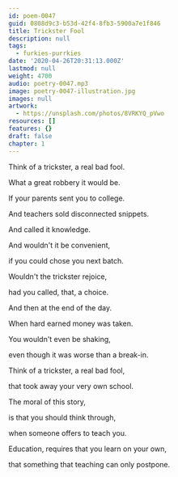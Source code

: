 ```yaml
---
id: poem-0047
guid: 0808d9c3-b53d-42f4-8fb3-5900a7e1f846
title: Trickster Fool
description: null
tags:
  - furkies-purrkies
date: '2020-04-26T20:31:13.000Z'
lastmod: null
weight: 4700
audio: poetry-0047.mp3
image: poetry-0047-illustration.jpg
images: null
artwork:
  - https://unsplash.com/photos/8VRKYQ_pVwo
resources: []
features: {}
draft: false
chapter: 1
---
```


Think of a trickster, a real bad fool.

What a great robbery it would be.

If your parents sent you to college.

And teachers sold disconnected snippets.

And called it knowledge.

And wouldn't it be convenient,

if you could chose you next batch.

Wouldn't the trickster rejoice,

had you called, that, a choice.

And then at the end of the day.

When hard earned money was taken.

You wouldn't even be shaking,

even though it was worse than a break-in.

Think of a trickster, a real bad fool,

that took away your very own school.

The moral of this story,

is that you should think through,

when someone offers to teach you.

Education, requires that you learn on your own,

that something that teaching can only postpone.
